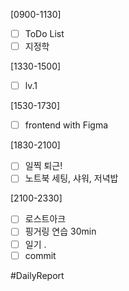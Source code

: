 [0900-1130]
- [ ] ToDo List 
- [ ] 지정학

[1330-1500]
- [ ] lv.1

[1530-1730]
- [ ] frontend with Figma 

[1830-2100]
- [ ] 일찍 퇴근! 
- [ ] 노트북 세팅, 샤워, 저녁밥

[2100-2330]
- [ ] 로스트아크 
- [ ] 핑거링 연습 30min
- [ ] 일기
	.
- [ ] commit

#DailyReport 